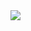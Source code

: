 <img src="https://user-images.githubusercontent.com/22378271/60592397-3bcf8380-9da9-11e9-8d3e-985961b8a742.jpg">
